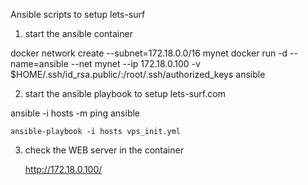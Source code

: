 Ansible scripts to setup lets-surf

1) start the ansible container

  docker network create --subnet=172.18.0.0/16 mynet
	docker run -d --name=ansible --net mynet --ip 172.18.0.100 -v $HOME/.ssh/id_rsa.public/:/root/.ssh/authorized_keys ansible 

2) start the ansible playbook to setup lets-surf.com

  ansible -i hosts -m ping ansible

	ansible-playbook -i hosts vps_init.yml
	
3) check the WEB server in the container

	http://172.18.0.100/
	
	
